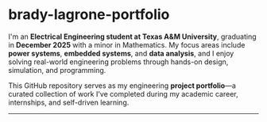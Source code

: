 # brady-lagrone-portfolio

I'm an **Electrical Engineering student at Texas A&M University**, graduating in **December 2025** with a minor in Mathematics. My focus areas include **power systems**, **embedded systems**, and **data analysis**, and I enjoy solving real-world engineering problems through hands-on design, simulation, and programming.

This GitHub repository serves as my engineering **project portfolio**—a curated collection of work I've completed during my academic career, internships, and self-driven learning.

---
